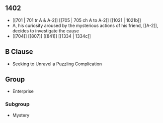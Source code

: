 ## 1402
- [[701 | 701 tr A &amp; A-2]] [[705 | 705 ch A to A-2]] [[1021 | 1021b]] 
- A, his curiosity aroused by the mysterious actions of his friend, [[A-2]], decides to investigate the cause
- [[704]] [[807]] [[841]] [[1334 | 1334c]] 

## B Clause
- Seeking to Unravel a Puzzling Complication

## Group
- Enterprise

### Subgroup
- Mystery

